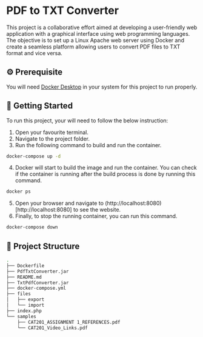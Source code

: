 # PDF to TXT Converter

This project is a collaborative effort aimed at developing a user-friendly web application with a graphical interface using web programming languages. The objective is to set up a Linux Apache web server using Docker and create a seamless platform allowing users to convert PDF files to TXT format and vice versa.

## :gear: Prerequisite

You will need [Docker Desktop](https://docs.docker.com/desktop/) in your system for this project to run properly.

## :rocket: Getting Started

To run this project, your will need to follow the below instruction:
1. Open your favourite terminal.
2. Navigate to the project folder.
3. Run the following command to build and run the container.
```bash
docker-compose up -d
```
4. Docker will start to build the image and run the container. You can check if the container is running after the build process is done by running this command.
```bash
docker ps
```
5. Open your browser and navigate to (http://localhost:8080)[http://localhost:8080] to see the website.
6. Finally, to stop the running container, you can run this command.
```bash
docker-compose down
```


## :open_file_folder: Project Structure
```bash
.
├── Dockerfile
├── PdfTxtConverter.jar
├── README.md
├── TxtPdfConverter.jar
├── docker-compose.yml
├── files
│   ├── export
│   └── import
├── index.php
└── samples
    ├── CAT201_ASSIGNMENT 1_REFERENCES.pdf
    └── CAT201_Video_Links.pdf
```
